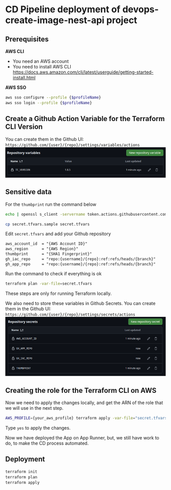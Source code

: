 # CD Pipeline deployment of devops-create-image-nest-api project

## Prerequisites

**AWS CLI**

- You need an AWS account
- You need to install AWS CLI
https://docs.aws.amazon.com/cli/latest/userguide/getting-started-install.html

**AWS SSO**

```bash
aws sso configure --profile {$profileName}
aws sso login --profile {$profileName}
```

## Create a Github Action Variable for the Terraform CLI Version
You can create them in the Github UI: 
`https://github.com/{user}/{repo}/settings/variables/actions`
![alt text](assets/tf_version.png)

## Sensitive data

For the `thumbprint` run the command below

```bash
echo | openssl s_client -servername token.actions.githubusercontent.com -connect token.actions.githubusercontent.com:443 2>/dev/null | openssl x509 -fingerprint -noout | sed 's/SHA1 Fingerprint=//' | tr -d ':'
```

```bash
cp secret.tfvars.sample secret.tfvars
```

Edit `secret.tfvars` and add your Github repository

```hcl
aws_account_id  = "{AWS Account ID}"
aws_region      = "{AWS Region}"
thumbprint      = "{SHA1 Fingerprint}"
gh_iac_repo     = "repo:{username}/{repo}:ref:refs/heads/{branch}"
gh_app_repo     = "repo:{username}/{repo}:ref:refs/heads/{branch}"
```

Run the command to check if everything is ok

```bash
terraform plan -var-file=secret.tfvars
```

These steps are only for running Terraform locally.

We also need to store these variables in Github Secrets.
You can create them in the Github UI: 
`https://github.com/{user}/{repo}/settings/secrets/actions`
![alt text](assets/gh_secrets.png)

## Creating the role for the Terraform CLI on AWS

Now we need to apply the changes locally, and get the ARN of the role that we will use in the next step.

```bash
AWS_PROFILE={your_aws_profile} terraform apply -var-file="secret.tfvars"
```

Type `yes` to apply the changes.

Now we have deployed the App on App Runner, but, we still have work to do, to make the CD process automated.

## Deployment

```bash
terraform init
terraform plan
terraform apply
```